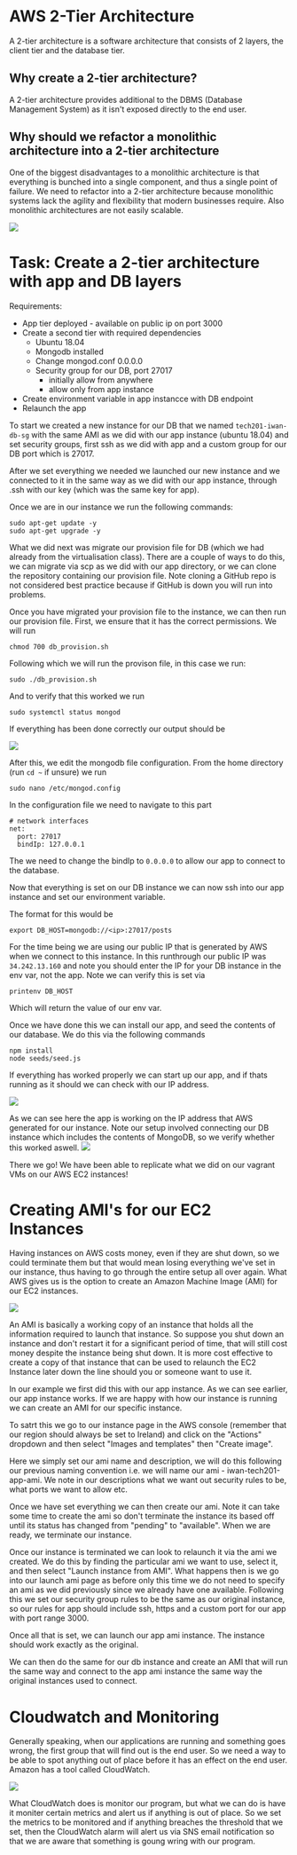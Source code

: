 # AWS 2-Tier Architecture

A 2-tier architecture is a software architecture that consists of 2 layers, the client tier and the database tier.

## Why create a 2-tier architecture?
A 2-tier architecture provides additional to the DBMS (Database Management System) as it isn't exposed directly to the end user.

## Why should we refactor a monolithic architecture into a 2-tier architecture

One of the biggest disadvantages to a monolithic architecture is that everything is bunched into a single component, and thus a single point of failure. We need to refactor into a 2-tier architecture because monolithic systems lack the agility and flexibility that modern businesses require. Also monolithic architectures are not easily scalable.

![](images/twotier_diagram.png)

# Task: Create a 2-tier architecture with app and DB layers

Requirements:
- App tier deployed - available on public ip on port 3000
- Create a second tier with required dependencies
  - Ubuntu 18.04
  - Mongodb installed
  - Change mongod.conf 0.0.0.0
  - Security group for our DB, port 27017
     - initially allow from anywhere
     - allow only from app instance
- Create environment variable in app instancce with DB endpoint
- Relaunch the app

To start we created a new instance for our DB that we named `tech201-iwan-db-sg` with the same AMI as we did with our app instance (ubuntu 18.04) and set security groups, first ssh as we did with app and a custom group for our DB port which is 27017.

After we set everything we needed we launched our new instance and we connected to it in the same way as we did with our app instance, through .ssh with our key (which was the same key for app).

Once we are in our instance we run the following commands:
```
sudo apt-get update -y
sudo apt-get upgrade -y
```

What we did next was migrate our provision file for DB (which we had already from the virtualisation class). There are a couple of ways to do this, we can migrate via scp as we did with our app directory, or we can clone the repository containing our provision file. Note cloning a GitHub repo is not considered best practice because if GitHub is down you will run into problems.

Once you have migrated your provision file to the instance, we can then run our provision file. First, we ensure that it has the correct permissions. We will run
```
chmod 700 db_provision.sh
```
Following which we will run the provison file, in this case we run:
```
sudo ./db_provision.sh
```
And to verify that this worked we run
```
sudo systemctl status mongod
```
If everything has been done correctly our output should be 

![](images/mongod_status.png)

After this, we edit the mongodb file configuration. From the home directory (run `cd ~` if unsure) we run
```
sudo nano /etc/mongod.config
```
In the configuration file we need to navigate to this part
```
# network interfaces
net:
  port: 27017
  bindIp: 127.0.0.1
```
The we need to change the bindIp to `0.0.0.0` to allow our app to connect to the database.

Now that everything is set on our DB instance we can now ssh into our app instance and set our environment variable.

The format for this would be
```
export DB_HOST=mongodb://<ip>:27017/posts
```
For the time being we are using our public IP that is generated by AWS when we connect to this instance. In this runthrough our public IP was `34.242.13.160` and note you should enter the IP for your DB instance in the env var,  not the app.
Note we can verify this is set via 
```
printenv DB_HOST
```
Which will return the value of our env var.

Once we have done this we can install our app, and seed the contents of our database. We do this via the following commands
```
npm install
node seeds/seed.js
```
If everything has worked properly we can start up our app, and if thats running as it should we can check with our IP address.

![](images/app_on_aws.png)

As we can see here the app is working on the IP address that AWS generated for our instance. Note our setup involved connecting our DB instance which includes the contents of MongoDB, so we verify whether this worked aswell.
 ![](images/posts_on_aws.png)

 There we go! We have been able to replicate what we did on our vagrant VMs on our AWS EC2 instances!

 # Creating AMI's for our EC2 Instances

 Having instances on AWS costs money, even if they are shut down, so we could terminate them but that would mean losing everything we've set in our instance, thus having to go through the entire setup all over again. What AWS gives us is the option to create an Amazon Machine Image (AMI) for our EC2 instances. 

 ![](images/architecture_ami_instance.png)

 An AMI is basically a working copy of an instance that holds all the information required to launch that instance. So suppose you shut down an instance and don't restart it for a significant period of time, that will still cost money despite the instance being shut down. It is more cost effective to create a copy of that instance that can be used to relaunch the EC2 Instance later down the line should you or someone want to use it.

 In our example we first did this with our app instance. As we can see earlier, our app instance works. If we are happy with how our instance is running we can create an AMI for our specific instance.

 To satrt this we go to our instance page in  the AWS console (remember that our region should always be set to Ireland) and click on the "Actions" dropdown and then select "Images and templates" then "Create image".

 Here we simply set our ami name and description, we will do this following our previous naming convention i.e. we will name our ami - iwan-tech201-app-ami. We note in our descriptions what we want out security rules to be, what ports we want to allow etc.

 Once we have set everything we can then create our ami. Note it can take some time to create the ami so don't terminate the instance its based off until its status has changed from "pending" to "available". When we are ready, we terminate our instance.

 Once our instance is terminated we can look to relaunch it via the ami we created. We do this by finding the particular ami we want to use, select it, and then select "Launch instance from AMI".
 What happens then is we go into our launch ami page as before only this time we do not need to specify an ami as we did previously since we already have one available. Following this we set our security group rules to be the same as our original instance, so our rules for app should include ssh, https and a custom port for our app with port range 3000.

 Once all that is set, we can launch our app ami instance. The instance should work exactly as the original.

 We can then do the same for our db instance and create an AMI that will run the same way and connect to the app ami instance the same way the original instances used to connect.


 # Cloudwatch and Monitoring
 Generally speaking, when our applications are running and something goes wrong, the first group that will find out is the end user. So we need a way to be able to spot anything out of place before it has an effect on the end user. Amazon has a tool called CloudWatch.

 ![](images/cloudwatch.png)

 What CloudWatch does is monitor our program, but what we can do is have it moniter certain metrics and alert us if anything is out of place. So we set the metrics to be monitored and if anything breaches the threshold that we set, then the CloudWatch alarm will alert us via SNS email notification so that we are aware that something is goung wring with our program.

 